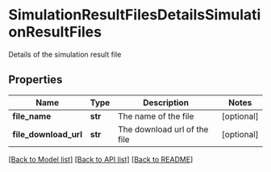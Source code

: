 # SimulationResultFilesDetailsSimulationResultFiles

Details of the simulation result file

## Properties
Name | Type | Description | Notes
------------ | ------------- | ------------- | -------------
**file_name** | **str** | The name of the file | [optional] 
**file_download_url** | **str** | The download url of the file | [optional] 

[[Back to Model list]](../README.md#documentation-for-models) [[Back to API list]](../README.md#documentation-for-api-endpoints) [[Back to README]](../README.md)


